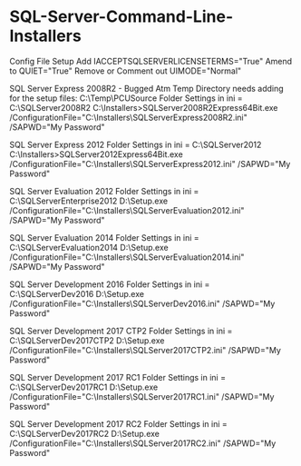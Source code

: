# SQL-Server-Command-Line-Installers




Config File Setup
Add                     IACCEPTSQLSERVERLICENSETERMS="True"
Amend to                QUIET="True"
Remove or Comment out   UIMODE="Normal"

SQL Server Express 2008R2 - Bugged Atm
Temp Directory needs adding for the setup files:
C:\Temp\PCUSource
Folder Settings in ini = C:\SQLServer2008R2
C:\Installers>SQLServer2008R2Express64Bit.exe /ConfigurationFile="C:\Installers\SQLServerExpress2008R2.ini" /SAPWD="My Password"

SQL Server Express 2012
Folder Settings in ini = C:\SQLServer2012
C:\Installers>SQLServer2012Express64Bit.exe /ConfigurationFile="C:\Installers\SQLServerExpress2012.ini" /SAPWD="My Password"

SQL Server Evaluation 2012
Folder Settings in ini = C:\SQLServerEnterprise2012
D:\Setup.exe /ConfigurationFile="C:\Installers\SQLServerEvaluation2012.ini" /SAPWD="My Password"

SQL Server Evaluation 2014
Folder Settings in ini = C:\SQLServerEvaluation2014
D:\Setup.exe /ConfigurationFile="C:\Installers\SQLServerEvaluation2014.ini" /SAPWD="My Password"

SQL Server Development 2016
Folder Settings in ini = C:\SQLServerDev2016
D:\Setup.exe /ConfigurationFile="C:\Installers\SQLServerDev2016.ini" /SAPWD="My Password"


SQL Server Development 2017 CTP2
Folder Settings in ini = C:\SQLServerDev2017CTP2
D:\Setup.exe /ConfigurationFile="C:\Installers\SQLServer2017CTP2.ini" /SAPWD="My Password"

SQL Server Development 2017 RC1
Folder Settings in ini = C:\SQLServerDev2017RC1
D:\Setup.exe /ConfigurationFile="C:\Installers\SQLServer2017RC1.ini" /SAPWD="My Password"

SQL Server Development 2017 RC2
Folder Settings in ini = C:\SQLServerDev2017RC2
D:\Setup.exe /ConfigurationFile="C:\Installers\SQLServer2017RC2.ini" /SAPWD="My Password"
